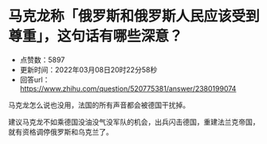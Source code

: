 # 马克龙称「俄罗斯和俄罗斯人民应该受到尊重」，这句话有哪些深意？
- 点赞数：5897
- 更新时间：2022年03月08日20时22分58秒
- 回答url：https://www.zhihu.com/question/520775381/answer/2380199074
<body>
 <p data-pid="tm6H4zr9">马克龙怎么说也没用，法国的所有声音都会被德国干扰掉。</p>
 <p data-pid="Vo7iF3Z8">建议马克龙不如乘德国没油没气没军队的机会，出兵闪击德国，重建法兰克帝国，就有资格调停俄罗斯和乌克兰了。</p>
</body>